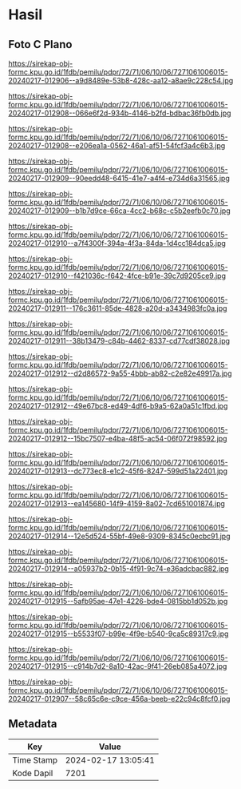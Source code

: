# Hasil

## Foto C Plano

https://sirekap-obj-formc.kpu.go.id/1fdb/pemilu/pdpr/72/71/06/10/06/7271061006015-20240217-012906--a9d8489e-53b8-428c-aa12-a8ae9c228c54.jpg

https://sirekap-obj-formc.kpu.go.id/1fdb/pemilu/pdpr/72/71/06/10/06/7271061006015-20240217-012908--066e6f2d-934b-4146-b2fd-bdbac36fb0db.jpg

https://sirekap-obj-formc.kpu.go.id/1fdb/pemilu/pdpr/72/71/06/10/06/7271061006015-20240217-012908--e206ea1a-0562-46a1-af51-54fcf3a4c6b3.jpg

https://sirekap-obj-formc.kpu.go.id/1fdb/pemilu/pdpr/72/71/06/10/06/7271061006015-20240217-012909--90eedd48-6415-41e7-a4f4-e734d6a31565.jpg

https://sirekap-obj-formc.kpu.go.id/1fdb/pemilu/pdpr/72/71/06/10/06/7271061006015-20240217-012909--b1b7d9ce-66ca-4cc2-b68c-c5b2eefb0c70.jpg

https://sirekap-obj-formc.kpu.go.id/1fdb/pemilu/pdpr/72/71/06/10/06/7271061006015-20240217-012910--a7f4300f-394a-4f3a-84da-1d4cc184dca5.jpg

https://sirekap-obj-formc.kpu.go.id/1fdb/pemilu/pdpr/72/71/06/10/06/7271061006015-20240217-012910--f421036c-f642-4fce-b91e-39c7d9205ce9.jpg

https://sirekap-obj-formc.kpu.go.id/1fdb/pemilu/pdpr/72/71/06/10/06/7271061006015-20240217-012911--176c3611-85de-4828-a20d-a3434983fc0a.jpg

https://sirekap-obj-formc.kpu.go.id/1fdb/pemilu/pdpr/72/71/06/10/06/7271061006015-20240217-012911--38b13479-c84b-4462-8337-cd77cdf38028.jpg

https://sirekap-obj-formc.kpu.go.id/1fdb/pemilu/pdpr/72/71/06/10/06/7271061006015-20240217-012912--d2d86572-9a55-4bbb-ab82-c2e82e49917a.jpg

https://sirekap-obj-formc.kpu.go.id/1fdb/pemilu/pdpr/72/71/06/10/06/7271061006015-20240217-012912--49e67bc8-ed49-4df6-b9a5-62a0a51c1fbd.jpg

https://sirekap-obj-formc.kpu.go.id/1fdb/pemilu/pdpr/72/71/06/10/06/7271061006015-20240217-012912--15bc7507-e4ba-48f5-ac54-06f072f98592.jpg

https://sirekap-obj-formc.kpu.go.id/1fdb/pemilu/pdpr/72/71/06/10/06/7271061006015-20240217-012913--dc773ec8-e1c2-45f6-8247-599d51a22401.jpg

https://sirekap-obj-formc.kpu.go.id/1fdb/pemilu/pdpr/72/71/06/10/06/7271061006015-20240217-012913--ea145680-14f9-4159-8a02-7cd651001874.jpg

https://sirekap-obj-formc.kpu.go.id/1fdb/pemilu/pdpr/72/71/06/10/06/7271061006015-20240217-012914--12e5d524-55bf-49e8-9309-8345c0ecbc91.jpg

https://sirekap-obj-formc.kpu.go.id/1fdb/pemilu/pdpr/72/71/06/10/06/7271061006015-20240217-012914--a05937b2-0b15-4f91-9c74-e36adcbac882.jpg

https://sirekap-obj-formc.kpu.go.id/1fdb/pemilu/pdpr/72/71/06/10/06/7271061006015-20240217-012915--5afb95ae-47e1-4226-bde4-0815bb1d052b.jpg

https://sirekap-obj-formc.kpu.go.id/1fdb/pemilu/pdpr/72/71/06/10/06/7271061006015-20240217-012915--b5533f07-b99e-4f9e-b540-9ca5c89317c9.jpg

https://sirekap-obj-formc.kpu.go.id/1fdb/pemilu/pdpr/72/71/06/10/06/7271061006015-20240217-012915--c914b7d2-8a10-42ac-9f41-26eb085a4072.jpg

https://sirekap-obj-formc.kpu.go.id/1fdb/pemilu/pdpr/72/71/06/10/06/7271061006015-20240217-012907--58c65c6e-c9ce-456a-beeb-e22c94c8fcf0.jpg


## Metadata

| Key        | Value               |
| ---------- | ------------------- |
| Time Stamp | 2024-02-17 13:05:41 |
| Kode Dapil | 7201                |




